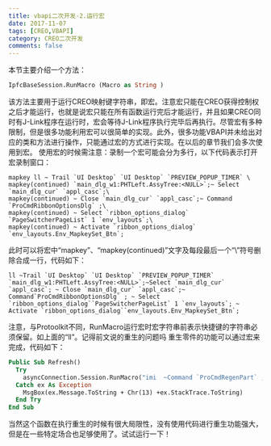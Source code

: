 ```yaml
---
title: vbapi二次开发-2.运行宏
date: 2017-11-07
tags: [CREO,VBAPI]
category: CREO二次开发
comments: false
---
```

本节主要介绍一个方法：

```vb
IpfcBaseSession.RunMacro (Macro as String )
```


该方法主要用于运行CREO映射键字符串，即宏。注意宏只能在CREO获得控制权之后才能运行，也就是说宏只能在所有函数运行完后才能运行，并且如果CREO同时有J-Link程序在运行时，宏会等待J-Link程序执行完毕后再执行。尽管宏有多种限制，但是很多功能利用宏可以很简单的实现。此外，很多功能VBAPI并未给出对应的类和方法进行操作，只能通过宏的方式进行实现。在以后的章节我们会多次使用到宏。
使用宏的时候需注意：录制一个宏可能会分为多行，以下代码表示打开宏录制窗口：

```
mapkey ll ~ Trail `UI Desktop` `UI Desktop` `PREVIEW_POPUP_TIMER` \
mapkey(continued) `main_dlg_w1:PHTLeft.AssyTree:<NULL>`;~ Select `main_dlg_cur` `appl_casc`;\
mapkey(continued) ~ Close `main_dlg_cur` `appl_casc`;~ Command `ProCmdRibbonOptionsDlg` ;\
mapkey(continued) ~ Select `ribbon_options_dialog` `PageSwitcherPageList` 1 `env_layouts`;\
mapkey(continued) ~ Activate `ribbon_options_dialog` `env_layouts.Env_MapkeySet_Btn`;
```

此时可以将宏中“mapkey”、“mapkey(continued)”文字及每段最后一个“\”符号删除合成一行，代码如下：

```
ll ~Trail `UI Desktop` `UI Desktop` `PREVIEW_POPUP_TIMER` `main_dlg_w1:PHTLeft.AssyTree:<NULL>`;~Select `main_dlg_cur` `appl_casc`; ~ Close `main_dlg_cur` `appl_casc`;~ Command`ProCmdRibbonOptionsDlg` ; ~ Select `ribbon_options_dialog``PageSwitcherPageList` 1 `env_layouts`; ~ Activate `ribbon_options_dialog``env_layouts.Env_MapkeySet_Btn`;
```

注意，与Protoolkit不同，RunMacro运行宏时宏字符串前表示快捷键的字符串必须保留。如上面的“ll”。记得前文说的重生的问题吗 重生零件的功能可以通过宏来完成，代码如下：

```vb
Public Sub Refresh()
  Try
    asyncConnection.Session.RunMacro("imi  ~Command `ProCmdRegenPart` ;")
  Catch ex As Exception
    MsgBox(ex.Message.ToString + Chr(13) +ex.StackTrace.ToString)
  End Try
End Sub
```

当然这个函数在执行重生的时候有很大局限性，没有使用代码进行重生功能强大，但是在一些特定场合也足够使用了。试试运行一下！